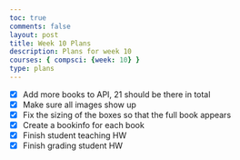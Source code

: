 ```yaml
---
toc: true
comments: false
layout: post
title: Week 10 Plans
description: Plans for week 10
courses: { compsci: {week: 10} }
type: plans
---
```


- [x] Add more books to API, 21 should be there in total
- [x] Make sure all images show up
- [x] Fix the sizing of the boxes so that the full book appears
- [x] Create a bookinfo for each book
- [x] Finish student teaching HW
- [x] Finish grading student HW